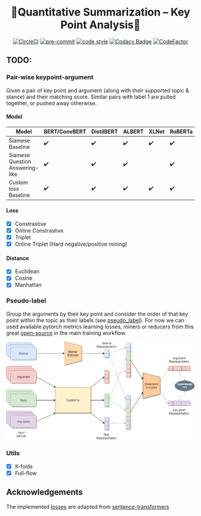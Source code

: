<div align="center">

# 🏅Quantitative Summarization – Key Point Analysis🏅

[![CircleCI](https://circleci.com/gh/VietHoang1512/KPA.svg?style=svg&circle-token=a196c015fd323b139ee617a2ebd36b9055dee3a2)](https://circleci.com/gh/VietHoang1512/KPA/tree/main)
[![pre-commit](https://img.shields.io/badge/pre--commit-enabled-brightgreen?logo=pre-commit&logoColor=white)](https://github.com/pre-commit/pre-commit)
[![code style](https://img.shields.io/badge/code%20style-black-000000.svg)](https://github.com/psf/black)
[![Codacy Badge](https://app.codacy.com/project/badge/Grade/776410d9c5ea4290b0301d5f70bec9b5)](https://www.codacy.com/gh/VietHoang1512/KPA/dashboard?utm_source=github.com&amp;utm_medium=referral&amp;utm_content=VietHoang1512/KPA&amp;utm_campaign=Badge_Grade)
[![CodeFactor](https://www.codefactor.io/repository/github/viethoang1512/kpa/badge?s=805044f88408096519ce8ab36564bb8b98e8e9ba)](https://www.codefactor.io/repository/github/viethoang1512/kpa)

</div>

## TODO:

### Pair-wise keypoint-argument
Given a pair of key point and argument (along with their supported topic & stance) and their matching score. Similar pairs with label 1 are pulled together, or pushed away otherwise.

#### Model

| Model               | BERT/ConvBERT               | DistilBERT         | ALBERT             | XLNet            | RoBERTa                | ELECTRA            | BART            |
| ------------------------------ | ------------------ | ------------------ | ------------------ | ------------------ | ------------------ | ------------------ | ------------------ |
| Siamese Baseline            | ✔️ | ✔️ | ✔️ | ✔️ | ✔️ | ✔️ | ✔️ |
| Siamese Question Answering-like              | ✔️ | ✔️ | ✔️ |  | ✔️ | ✔️ | ✔️ |
| Custom loss Baseline             | ✔️ | ✔️ | ✔️ | ✔️ | ✔️ | ✔️ | ✔️ |

#### Loss

- [x] Constrastive
- [x] Online Constrastive
- [x] Triplet
- [x] Online Triplet (Hard negative/positive mining)

#### Distance

- [x] Euclidean
- [x] Cosine
- [x] Manhattan

### Pseudo-label

Group the arguments by their key point and consider the order of that key point within the topic as their labels (see [pseudo_label](src/pseudo_label)). For now we can used available pytorch metrics learning losses, miners or reducers from this great [open-source](https://github.com/KevinMusgrave/pytorch-metric-learning) in the main training workflow.

![Model architecture](assets/model.png "Model architecture")

### Utils

- [x] K-folds
- [x] Full-flow

## Acknowledgements

The implemented [losses](src/losses) are adapted from [sentence-transformers](https://github.com/UKPLab/sentence-transformers)